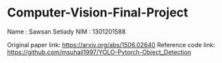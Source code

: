 # Computer-Vision-Final-Project

Name : Sawsan Setiady
NIM : 1301201588

Original paper link: https://arxiv.org/abs/1506.02640
Reference code link: https://github.com/msuhail1997/YOLO-Pytorch-Object_Detection
